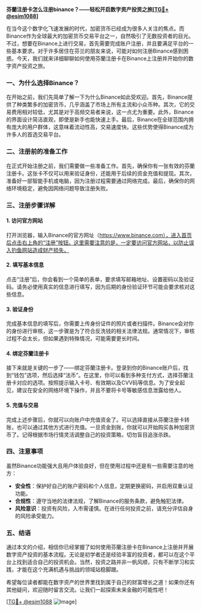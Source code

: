 **芬蘭注册卡怎么注册binance？——轻松开启数字资产投资之旅[[TG💪+ @esim1088](https://t.me/s/esim1088)]**

在当今这个数字化飞速发展的时代，加密货币已经成为很多人关注的焦点。而Binance作为全球最大的加密货币交易平台之一，自然吸引了无数投资者的目光。不过，想要在Binance上进行交易，首先需要完成账户注册，并且要满足平台的一些基本要求。对于许多居住在芬兰的朋友来说，可能对如何注册Binance感到困惑。今天，我们就来详细聊聊如何使用芬蘭注册卡在Binance上注册并开始你的数字资产投资之旅。

### 一、为什么选择Binance？

在开始之前，我们先简单了解一下为什么Binance如此受欢迎。首先，Binance提供了种类繁多的加密货币，几乎涵盖了市场上所有主流和小众币种。其次，它的交易费用相对较低，尤其是对于高频交易者来说，这一点尤为重要。此外，Binance的界面设计简洁直观，即使是新手也能快速上手。最后，Binance在全球范围内拥有庞大的用户群体，这意味着流动性高，交易速度快。这些优势使得Binance成为许多人的首选交易平台。

### 二、注册前的准备工作

在正式开始注册之前，我们需要做一些准备工作。首先，确保你有一张有效的芬蘭注册卡。这张卡不仅可以用来验证身份，还能用于后续的资金充值和提现。其次，准备好一部智能手机或电脑，因为注册过程需要通过网络完成。最后，确保你的网络环境稳定，避免因网络问题导致注册失败。

### 三、注册步骤详解

#### 1. 访问官方网站

打开浏览器，输入Binance的官方网址（https://www.binance.com），进入首页后点击右上角的“注册”按钮。这里需要注意的是，一定要访问官方网站，以防止误入钓鱼网站造成财产损失。

#### 2. 填写基本信息

点击“注册”后，你会看到一个简单的表单，要求填写邮箱地址、设置密码以及验证码。请务必使用真实的信息进行填写，因为后期的身份验证环节可能会要求核对这些信息。

#### 3. 验证身份

完成基本信息的填写后，你需要上传身份证件的照片或者扫描件。Binance会对你的身份进行审核，这一步骤是为了符合反洗钱的相关法律法规。通常情况下，审核过程不会太长，但如果遇到特殊情况，可能需要更长时间。

#### 4. 绑定芬蘭注册卡

接下来就是关键的一步了——绑定芬蘭注册卡。登录到你的Binance账户后，找到“钱包”选项，然后选择“法币”。在这里，你可以看到多种支付方式，选择芬蘭注册卡对应的选项。按照提示输入卡号、有效期以及CVV码等信息。为了安全起见，建议在安全的网络环境下操作，并且不要将卡号等敏感信息泄露给他人。

#### 5. 充值与交易

完成上述步骤后，你就可以向账户中充值资金了。可以选择直接从芬蘭注册卡转账，也可以通过其他方式进行充值。一旦资金到账，你就可以开始购买各种加密货币了。记得根据市场行情灵活调整自己的投资策略，切勿盲目追涨杀跌。

### 四、注意事项

虽然Binance功能强大且用户体验良好，但在使用过程中还是有一些需要注意的地方：

- **安全性**：保护好自己的账户密码和个人信息，定期更换密码，并启用双重认证功能。
- **合规性**：遵守当地的法律法规，了解Binance的服务条款，避免触犯法律。
- **风险意识**：投资有风险，入市需谨慎。在进行任何投资之前，请充分评估自身的风险承受能力。

### 五、结语

通过本文的介绍，相信你已经掌握了如何使用芬蘭注册卡在Binance上注册并开展数字资产投资的基本流程。无论是初学者还是经验丰富的投资者，都可以在这个平台上找到适合自己的投资机会。当然，投资之路并非一帆风顺，只有不断学习和实践，才能在这个充满机遇与挑战的领域站稳脚跟。

希望每位读者都能在数字资产的世界里找到属于自己的财富增长之道！如果你还有其他疑问，欢迎随时留言交流。让我们一起探索未来金融的可能性吧！

[[TG💪+ @esim1088](https://t.me/s/esim1088) ![Image](https://i.postimg.cc/4NQfJmqS/Snipaste-2025-05-13-00-14-12.png)]